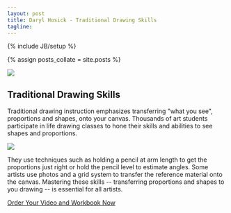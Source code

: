 ```yaml
---
layout: post
title: Daryl Hosick - Traditional Drawing Skills
tagline: 
---
```

{% include JB/setup %}

{% assign posts_collate = site.posts %}

<div class="featurette">
    <img class="featurette-image pull-right" src="../assets/img/traditional01.png"></img>
  <h2 class="featurette-heading">Traditional Drawing Skills</h2>
  <p class="lead">Traditional drawing instruction emphasizes transferring "what you see", proportions and shapes, onto your canvas. Thousands of art students participate in life drawing classes to hone their skills and abilities to see shapes and proportions.</p>
</div>

<div class="featurette">
    <img class="featurette-image pull-left" src="../assets/img/traditional02.png"></img>
  <p class="lead"> They use techniques such as holding a pencil at arm length to get the proportions just right or hold the pencil level to estimate angles. Some artists use photos and a grid system to transfer the reference material onto the canvas. Mastering these skills -- transferring proportions and shapes to you drawing -- is essential for all artists.</p>
</div>

<div class="signup-divider pagination-centered">
  <a class="btn btn-large btn-primary" href="https://www.amazon.com/Workbookfor-DVD-Natural-Learn-Perspective/dp/1482503557/">Order Your Video and Workbook Now</a>
</div>

